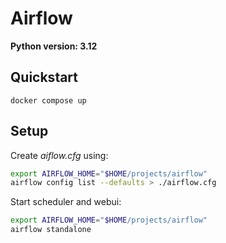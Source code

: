 # Airflow

**Python version: 3.12**

## Quickstart

```
docker compose up
```

## Setup

Create *aiflow.cfg* using:

```bash
export AIRFLOW_HOME="$HOME/projects/airflow"
airflow config list --defaults > ./airflow.cfg
```

Start scheduler and webui:

```bash
export AIRFLOW_HOME="$HOME/projects/airflow"
airflow standalone
```
